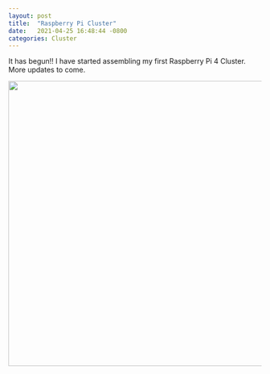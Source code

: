 ```yaml
---
layout: post
title:  "Raspberry Pi Cluster"
date:   2021-04-25 16:48:44 -0800
categories: Cluster
---
```


It has begun!! I have started assembling my first Raspberry Pi 4 Cluster. More updates to come. 
<div style="text-align: center;"><img src="/images/cluster-begun.jpg" width="755" height="566" alt=""></div>
 

